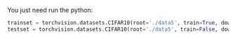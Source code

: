 You just need run the python:

```python
trainset = torchvision.datasets.CIFAR10(root='./data5', train=True, download=True, transform=transform)
testset = torchvision.datasets.CIFAR10(root='./data5', train=False, download=True, transform=transform)
```